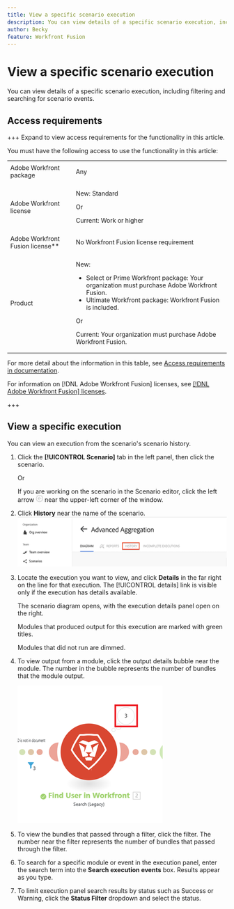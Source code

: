 ```yaml
---
title: View a specific scenario execution
description: You can view details of a specific scenario execution, including filtering and searching for scenario events.
author: Becky
feature: Workfront Fusion
---
```

# View a specific scenario execution

You can view details of a specific scenario execution, including filtering and searching for scenario events.

## Access requirements

+++ Expand to view access requirements for the functionality in this article.

You must have the following access to use the functionality in this article:

<table style="table-layout:auto">
 <col> 
 <col> 
 <tbody> 
  <tr> 
   <td role="rowheader">Adobe Workfront package</td> 
   <td> <p>Any</p> </td> 
  </tr> 
  <tr data-mc-conditions=""> 
   <td role="rowheader">Adobe Workfront license</td> 
   <td> <p>New: Standard</p><p>Or</p><p>Current:  Work or higher</p> </td> 
  </tr> 
  <tr> 
   <td role="rowheader">Adobe Workfront Fusion license**</td> 
   <td>
   <p>No Workfront Fusion license requirement</p>
   </td> 
  </tr> 
  <tr> 
   <td role="rowheader">Product</td> 
   <td>
   <p>New:</p> <ul><li>Select or Prime Workfront package: Your organization must purchase Adobe Workfront Fusion.</li><li>Ultimate Workfront package: Workfront Fusion is included.</li></ul>
   <p>Or</p>
   <p>Current: Your organization must purchase Adobe Workfront Fusion.</p>
   </td> 
  </tr>
 </tbody> 
</table>

For more detail about the information in this table, see [Access requirements in documentation](/help/workfront-fusion/references/licenses-and-roles/access-level-requirements-in-documentation.md).

For information on [!DNL Adobe Workfront Fusion] licenses, see [[!DNL Adobe Workfront Fusion] licenses](/help/workfront-fusion/set-up-and-manage-workfront-fusion/licensing-operations-overview/license-automation-vs-integration.md).

+++

## View a specific execution

You can view an execution from the scenario's scenario history.


1. Click the **[!UICONTROL Scenario]** tab in the left panel, then click the scenario.

   Or

   If you are working on the scenario in the Scenario editor, click the left arrow ![Exit editing arrow](assets/exit-editing-arrow.png) near the upper-left corner of the window.

1. Click **History** near the name of the scenario.
    ![history tab](assets/history-tab.png)


1. Locate the execution you want to view, and click **Details** in the far right on the line for that execution. The [!UICONTROL details] link is visible only if the execution has details available.

   The scenario diagram opens, with the execution details panel open on the right.

   Modules that produced output for this execution are marked with green titles.

   Modules that did not run are dimmed.

1. To view output from a module, click the output details bubble near the module. The number in the bubble represents the number of bundles that the module output.

   ![Output bubble near a module](assets/output-bubble.png)

1. To view the bundles that passed through a filter, click the filter. The number near the filter represents the number of bundles that passed through the filter.
1. To search for a specific module or event in the execution panel, enter the search term into the **Search execution events** box. Results appear as you type.
1. To limit execution panel search results by status such as Success or Warning, click the **Status Filter** dropdown and select the status.
